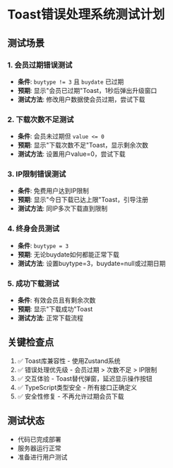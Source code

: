 # Toast错误处理系统测试计划

## 测试场景

### 1. 会员过期错误测试
- **条件**: `buytype != 3` 且 `buydate` 已过期
- **预期**: 显示"会员已过期"Toast，1秒后弹出升级窗口
- **测试方法**: 修改用户数据使会员过期，尝试下载

### 2. 下载次数不足测试  
- **条件**: 会员未过期但 `value <= 0`
- **预期**: 显示"下载次数不足"Toast，显示剩余次数
- **测试方法**: 设置用户value=0，尝试下载

### 3. IP限制错误测试
- **条件**: 免费用户达到IP限制
- **预期**: 显示"今日下载已达上限"Toast，引导注册
- **测试方法**: 同IP多次下载直到限制

### 4. 终身会员测试
- **条件**: `buytype = 3`
- **预期**: 无论buydate如何都能正常下载
- **测试方法**: 设置buytype=3，buydate=null或过期日期

### 5. 成功下载测试
- **条件**: 有效会员且有剩余次数
- **预期**: 显示"下载成功"Toast
- **测试方法**: 正常下载流程

## 关键检查点

1. ✅ Toast库兼容性 - 使用Zustand系统
2. ✅ 错误处理优先级 - 会员过期 > 次数不足 > IP限制
3. ✅ 交互体验 - Toast替代弹窗，延迟显示操作按钮
4. ✅ TypeScript类型安全 - 所有接口正确定义
5. ✅ 安全性修复 - 不再允许过期会员下载

## 测试状态
- 代码已完成部署
- 服务器运行正常
- 准备进行用户测试